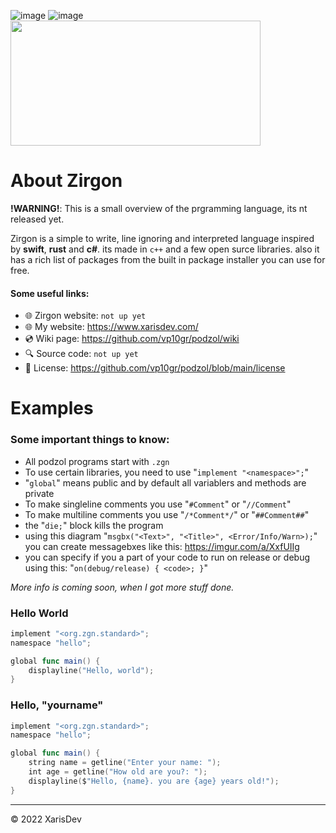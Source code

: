 ![image](https://img.shields.io/badge/Version-0.0.0-red)
![image](https://img.shields.io/badge/license-MIT-green)
<img src="https://cdn.discordapp.com/attachments/936652528966320168/1006971462244110457/Zirgon_Logo_Transparent_Dark.png" width="400" height="200">


# About Zirgon
**!WARNING!**: This is a small overview of the prgramming language, its nt released yet.

Zirgon is a simple to write, line ignoring and interpreted language inspired by **swift**, **rust** and **c#**. its made in ``c++`` and a few open surce libraries. also it has a rich list of packages from the built in package installer you can use for free.

#### Some useful links:
- 🌐 Zirgon website: `not up yet`
- 🌐 My website: https://www.xarisdev.com/
- 💿 Wiki page: https://github.com/vp10gr/podzol/wiki
- 🔍 Source code: `not up yet`
- 🧶 License: https://github.com/vp10gr/podzol/blob/main/license

 

# Examples 
### Some important things to know:
- All podzol programs start with ``.zgn``
- To use certain libraries, you need to use "``implement "<namespace>";``"
- "``global``" means public and by default all variablers and methods are private
- To make singleline comments you use "``#Comment``" or "``//Comment``"
- To make multiline comments you use "``/*Comment*/``" or "``##Comment##``"
- the "``die;``" block kills the program
- using this diagram "``msgbx("<Text>", "<Title>", <Error/Info/Warn>);``" you can create messagebxes like this: https://imgur.com/a/XxfUIIg
- you can specify if you a part of your code to run on release or debug using this: "``on(debug/release) { <code>; }``" 

*More info is coming soon, when I got more stuff done.*

### Hello World

```swift
implement "<org.zgn.standard>";
namespace "hello";

global func main() {
    displayline("Hello, world");
}
```

### Hello, "yourname"

```swift
implement "<org.zgn.standard>";
namespace "hello";

global func main() {
    string name = getline("Enter your name: ");
    int age = getline("How old are you?: ");
    displayline($"Hello, {name}. you are {age} years old!");
}

```

---
© 2022 XarisDev
